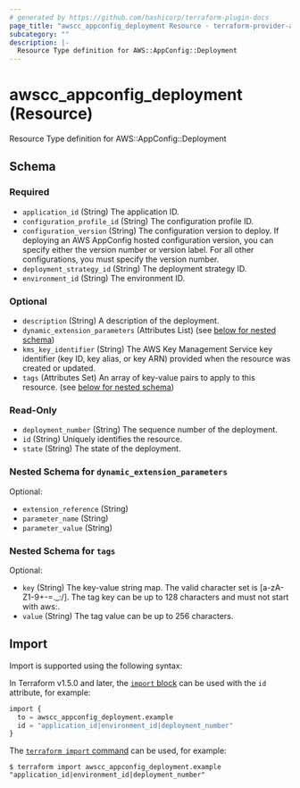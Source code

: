 ```yaml
---
# generated by https://github.com/hashicorp/terraform-plugin-docs
page_title: "awscc_appconfig_deployment Resource - terraform-provider-awscc"
subcategory: ""
description: |-
  Resource Type definition for AWS::AppConfig::Deployment
---
```


# awscc_appconfig_deployment (Resource)

Resource Type definition for AWS::AppConfig::Deployment



<!-- schema generated by tfplugindocs -->
## Schema

### Required

- `application_id` (String) The application ID.
- `configuration_profile_id` (String) The configuration profile ID.
- `configuration_version` (String) The configuration version to deploy. If deploying an AWS AppConfig hosted configuration version, you can specify either the version number or version label. For all other configurations, you must specify the version number.
- `deployment_strategy_id` (String) The deployment strategy ID.
- `environment_id` (String) The environment ID.

### Optional

- `description` (String) A description of the deployment.
- `dynamic_extension_parameters` (Attributes List) (see [below for nested schema](#nestedatt--dynamic_extension_parameters))
- `kms_key_identifier` (String) The AWS Key Management Service key identifier (key ID, key alias, or key ARN) provided when the resource was created or updated.
- `tags` (Attributes Set) An array of key-value pairs to apply to this resource. (see [below for nested schema](#nestedatt--tags))

### Read-Only

- `deployment_number` (String) The sequence number of the deployment.
- `id` (String) Uniquely identifies the resource.
- `state` (String) The state of the deployment.

<a id="nestedatt--dynamic_extension_parameters"></a>
### Nested Schema for `dynamic_extension_parameters`

Optional:

- `extension_reference` (String)
- `parameter_name` (String)
- `parameter_value` (String)


<a id="nestedatt--tags"></a>
### Nested Schema for `tags`

Optional:

- `key` (String) The key-value string map. The valid character set is [a-zA-Z1-9+-=._:/]. The tag key can be up to 128 characters and must not start with aws:.
- `value` (String) The tag value can be up to 256 characters.

## Import

Import is supported using the following syntax:

In Terraform v1.5.0 and later, the [`import` block](https://developer.hashicorp.com/terraform/language/import) can be used with the `id` attribute, for example:

```terraform
import {
  to = awscc_appconfig_deployment.example
  id = "application_id|environment_id|deployment_number"
}
```

The [`terraform import` command](https://developer.hashicorp.com/terraform/cli/commands/import) can be used, for example:

```shell
$ terraform import awscc_appconfig_deployment.example "application_id|environment_id|deployment_number"
```

